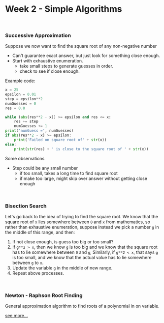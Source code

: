 # Week 2 - Simple Algorithms

<br>

### Successive Approximation

Suppose we now want to find the square root of any non-negative number

- Can't guarantee exact answer, but just look for something close enough.
- Start with exhaustive enumeration.
  + take small steps to generate guesses in order.
  + check to see if close enough.

Example code:

```python
x = 25
epsilon = 0.01
step = epsilon**2
numGuesses = 0
res = 0.0

while (abs(res**2 - x)) >= epsilon and res <= x:
    res += step
    numGuesses += 1
print('numGuess =', numGuesses)
if abs(res**2 - x) >= epsilon:
    print('Failed on square root of' + str(x))
else:
    print(str(res) + ' is close to the square root of ' + str(x))
```

Some observations

- Step could be any small number
  + if too small, takes a long time to find square root
  + if make too large, might skip over answer without getting close enough

<br>

### Bisection Search

Let's go back to the idea of trying to find the square root.
We know that the square root of `x` lies somewhere between `0` and `x`
from mathematics,
so rather than exhaustive enumeration, suppose instead we pick a number `g`
in the middle of this range, and then:

1. If not close enough, is guess too big or too small?
2. If `g**2 > x`, then we know `g` is too big and we know that the square root
has to lie somewhere between `0` and `g`;
Similarly, if `g**2 < x`, that says `g` is too small,
and we know that the actual value has to lie somewhere between `g` to `x`.
3. Update the variable `g` in the middle of new range.
4. Repeat above processes.

<br>

### Newton - Raphson Root Finding

General approximation algorithm to find roots of a polynomial
in on variable.

[see more...](http://baike.baidu.com/view/643093.htm?fr=aladdin#7)
